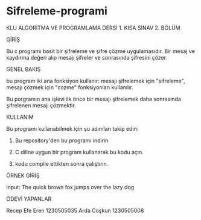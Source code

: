 
# Sifreleme-programi

KLU ALGORİTMA VE PROGRAMLAMA DERSİ 1. KISA SINAV 2. BÖLÜM

GİRİŞ

Bu c programı basit bir şifreleme ve şifre çözme uygulamasıdır.
Bir mesaj ve kaydırma değeri alıp mesajı şifreler ve sonrasında şifresini çözer.

GENEL BAKIŞ

bu program iki ana fonksiyon kullanır: mesajı şifrelemek için "sifreleme", mesajı çözmek için "cozme" fonksiyonları kullanılır.

Bu porgramın ana işlevi ilk önce bir mesajı şifrelemek daha sonrasında şifrelenen mesajı çözmektir.

KULLANIM

Bu programı kullanabilmek için şu adımları takip edin: 

1. Bu repository'den bu programı indirin

2. C diline uygun bir program kullanarak bu kodu açın.

3. kodu compile ettikten sonra çalıştırın.

ÖRNEK GİRİŞ

input:
The quick brown fox
jumps over the lazy dog

ÖDEVİ YAPANLAR

Recep Efe Eren 1230505035
Arda Coşkun 1230505008







 

